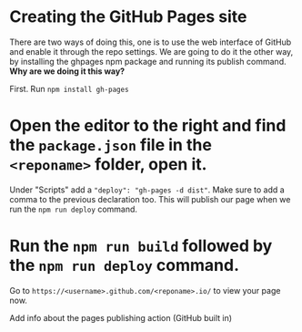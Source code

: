 # Creating the GitHub Pages site

There are two ways of doing this, one is to use the web interface of GitHub and enable it through the repo settings. We are going to do it the other way, by installing the ghpages npm package and running its publish command. **Why are we doing it this way?**

First. Run `npm install gh-pages`

# Open the editor to the right and find the `package.json` file in the `<reponame>` folder, open it.
Under "Scripts" add a `"deploy": "gh-pages -d dist"`. Make sure to add a comma to the previous declaration too. This will publish our page when we run the `npm run deploy` command. 

# Run the `npm run build` followed by the `npm run deploy` command.
Go to `https://<username>.github.com/<reponame>.io/` to view your page now.

Add info about the pages publishing action (GitHub built in)